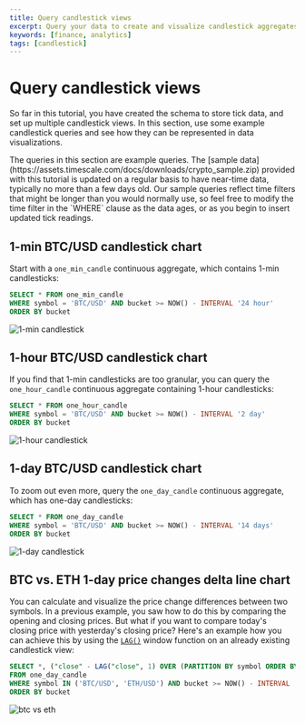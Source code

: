 ```yaml
---
title: Query candlestick views
excerpt: Query your data to create and visualize candlestick aggregates
keywords: [finance, analytics]
tags: [candlestick]
---
```


# Query candlestick views

So far in this tutorial, you have created the schema to store tick data,
and set up multiple candlestick views. In this section, use some
example candlestick queries and see how they can be represented in data visualizations.

<Highlight type="note">
The queries in this section are example queries. The [sample data](https://assets.timescale.com/docs/downloads/crypto_sample.zip)
provided with this tutorial is updated on a regular basis to have near-time
data, typically no more than a few days old. Our sample queries reflect time
filters that might be longer than you would normally use, so feel free to
modify the time filter in the `WHERE` clause as the data ages, or as you begin
to insert updated tick readings.
</Highlight>

## 1-min BTC/USD candlestick chart

Start with a `one_min_candle` continuous aggregate, which contains
1-min candlesticks:

```sql
SELECT * FROM one_min_candle
WHERE symbol = 'BTC/USD' AND bucket >= NOW() - INTERVAL '24 hour'
ORDER BY bucket
```

![1-min candlestick](https://s3.amazonaws.com/assets.timescale.com/docs/images/tutorials/candlestick/one_min.png)

## 1-hour BTC/USD candlestick chart

If you find that 1-min candlesticks are too granular, you can query the
`one_hour_candle` continuous aggregate containing 1-hour candlesticks:

```sql
SELECT * FROM one_hour_candle
WHERE symbol = 'BTC/USD' AND bucket >= NOW() - INTERVAL '2 day'
ORDER BY bucket
```

![1-hour candlestick](https://s3.amazonaws.com/assets.timescale.com/docs/images/tutorials/candlestick/one_hour.png)

## 1-day BTC/USD candlestick chart

To zoom out even more, query the `one_day_candle`
continuous aggregate, which has one-day candlesticks:

```sql
SELECT * FROM one_day_candle
WHERE symbol = 'BTC/USD' AND bucket >= NOW() - INTERVAL '14 days'
ORDER BY bucket
```

![1-day candlestick](https://s3.amazonaws.com/assets.timescale.com/docs/images/tutorials/candlestick/one_day.png)

## BTC vs. ETH 1-day price changes delta line chart

You can calculate and visualize the price change differences between
two symbols. In a previous example, you saw how to do this by comparing the
opening and closing prices. But what if you want to compare today's closing
price with yesterday's closing price? Here's an example how you can achieve
this by using the [`LAG()`][lag] window function on an already existing
candlestick view:

```sql
SELECT *, ("close" - LAG("close", 1) OVER (PARTITION BY symbol ORDER BY bucket)) / "close" AS change_pct
FROM one_day_candle
WHERE symbol IN ('BTC/USD', 'ETH/USD') AND bucket >= NOW() - INTERVAL '14 days'
ORDER BY bucket
```

![btc vs eth](https://s3.amazonaws.com/assets.timescale.com/docs/images/tutorials/candlestick/pct_change.png)

[lag]: https://www.postgresqltutorial.com/postgresql-lag-function/

